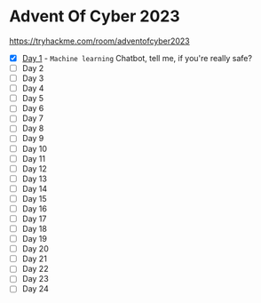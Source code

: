 # Advent Of Cyber 2023

https://tryhackme.com/room/adventofcyber2023

- [X] [Day 1](/writeups/aoc2023/day1/day1.md) - `Machine learning` Chatbot, tell me, if you're really safe?
- [ ] Day 2
- [ ] Day 3
- [ ] Day 4
- [ ] Day 5
- [ ] Day 6
- [ ] Day 7
- [ ] Day 8
- [ ] Day 9
- [ ] Day 10
- [ ] Day 11
- [ ] Day 12
- [ ] Day 13
- [ ] Day 14
- [ ] Day 15  
- [ ] Day 16
- [ ] Day 17
- [ ] Day 18
- [ ] Day 19
- [ ] Day 20
- [ ] Day 21
- [ ] Day 22
- [ ] Day 23
- [ ] Day 24